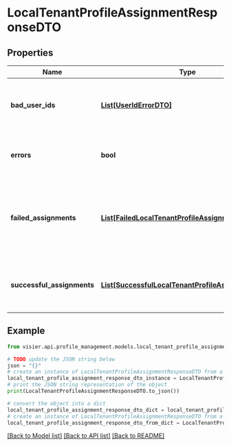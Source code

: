 # LocalTenantProfileAssignmentResponseDTO


## Properties

Name | Type | Description | Notes
------------ | ------------- | ------------- | -------------
**bad_user_ids** | [**List[UserIdErrorDTO]**](UserIdErrorDTO.md) | A list of objects representing the user IDs that may not be valid. | [optional] 
**errors** | **bool** | If true, an error was generated by the request. | [optional] 
**failed_assignments** | [**List[FailedLocalTenantProfileAssignmentDTO]**](FailedLocalTenantProfileAssignmentDTO.md) | A list of objects representing any errors that occurred during the assignment operation. | [optional] 
**successful_assignments** | [**List[SuccessfulLocalTenantProfileAssignmentDTO]**](SuccessfulLocalTenantProfileAssignmentDTO.md) | A list of the user IDs that were successfully assigned the profile. | [optional] 

## Example

```python
from visier.api.profile_management.models.local_tenant_profile_assignment_response_dto import LocalTenantProfileAssignmentResponseDTO

# TODO update the JSON string below
json = "{}"
# create an instance of LocalTenantProfileAssignmentResponseDTO from a JSON string
local_tenant_profile_assignment_response_dto_instance = LocalTenantProfileAssignmentResponseDTO.from_json(json)
# print the JSON string representation of the object
print(LocalTenantProfileAssignmentResponseDTO.to_json())

# convert the object into a dict
local_tenant_profile_assignment_response_dto_dict = local_tenant_profile_assignment_response_dto_instance.to_dict()
# create an instance of LocalTenantProfileAssignmentResponseDTO from a dict
local_tenant_profile_assignment_response_dto_from_dict = LocalTenantProfileAssignmentResponseDTO.from_dict(local_tenant_profile_assignment_response_dto_dict)
```
[[Back to Model list]](../README.md#documentation-for-models) [[Back to API list]](../README.md#documentation-for-api-endpoints) [[Back to README]](../README.md)


